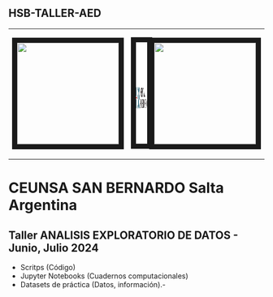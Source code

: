## HSB-TALLER-AED

<table>
<tr>
<td width="33%"">
  <p align="left">
  <img src="" width="200" height="200" border="10"/>
  </p>
</td>
<td width="33%">
  <p align="center">
  <img src="HSB-TEXTO.png" width="200" height="200" border="10"/>
  </p>
<td width="33%">
  <p align="right">
  <img src="" width="200" height="200" border="10"/>
  </p>
</td>
</tr>
</table>

# CEUNSA SAN BERNARDO Salta Argentina
## Taller ANALISIS EXPLORATORIO DE DATOS - Junio, Julio 2024
* Scritps (Código)
* Jupyter Notebooks (Cuadernos computacionales)
* Datasets de práctica (Datos, información).-

